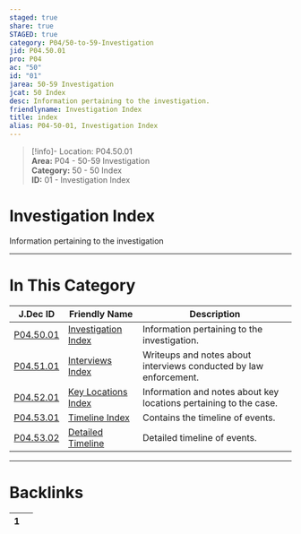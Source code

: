 ```yaml
---  
staged: true  
share: true  
STAGED: true  
category: P04/50-to-59-Investigation  
jid: P04.50.01  
pro: P04  
ac: "50"  
id: "01"  
jarea: 50-59 Investigation  
jcat: 50 Index  
desc: Information pertaining to the investigation.  
friendlyname: Investigation Index  
title: index  
alias: P04-50-01, Investigation Index  
---  
```

  
>[!info]- Location: P04.50.01  
>**Area:** P04 - 50-59 Investigation  
>**Category:** 50 - 50 Index  
>**ID:** 01 - Investigation Index  
  
# Investigation Index  
  
Information pertaining to the investigation  
  
  
  
---  
# In This Category  
  
| J.Dec ID                                                                                                 | Friendly Name                                                                                                    | Description                                                       |  
| -------------------------------------------------------------------------------------------------------- | ---------------------------------------------------------------------------------------------------------------- | ----------------------------------------------------------------- |  
| [P04.50.01](index.md)                            | [Investigation Index](index.md)                          | Information pertaining to the investigation.                      |  
| [P04.51.01](./51-Interviews/index.md)              | [Interviews Index](./51-Interviews/index.md)               | Writeups and notes about interviews conducted by law enforcement. |  
| [P04.52.01](./52-Key-Locations/index.md)           | [Key Locations Index](./52-Key-Locations/index.md)         | Information and notes about key locations pertaining to the case. |  
| [P04.53.01](./53-Timeline/index.md)                | [Timeline Index](./53-Timeline/index.md)                   | Contains the timeline of events.                                  |  
| [P04.53.02](./53-Timeline/02-Detailed-Timeline.md) | [Detailed Timeline](./53-Timeline/02-Detailed-Timeline.md) | Detailed timeline of events.                                      |  
  
  
---  
# Backlinks  
<div><table class="dataview table-view-table"><thead class="table-view-thead"><tr class="table-view-tr-header"><th class="table-view-th"><span></span><span class="dataview small-text">1</span></th><th class="table-view-th"><span></span></th></tr></thead><tbody class="table-view-tbody"></tbody></table></div>